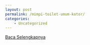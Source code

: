 ```yaml
---
layout: post
permalink: /mimpi-toilet-umum-kotor/
categories:
    - Uncategorized
---
```


[Baca Selengkapnya](/04)